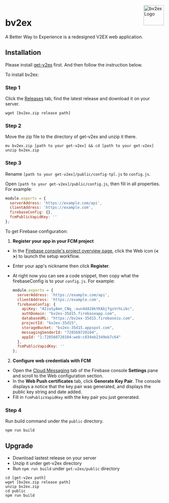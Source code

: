 <img width="64px" height="64px" align="right" alt="bv2ex Logo" src="https://i.imgur.com/ZcRXQaA.png" title="bv2ex"/>

# bv2ex

A Better Way to Experience is a redesigned V2EX web application. 

## Installation

Please install [get-v2ex](https://github.com/7nights/get-v2ex) first. And then follow the instruction below.

To install bv2ex:

### Step 1
Click the [Releases](https://github.com/7nights/bv2ex/releases) tab, find the latest release and download it on your server.

```shell
wget [bv2ex.zip release path]
```

### Step 2
Move the zip file to the directory of get-v2ex and unzip it there.

```shell
mv bv2ex.zip [path to your get-v2ex] && cd [path to your get-v2ex]
unzip bv2ex.zip
```

### Step 3
Rename `[path to your get-v2ex]/public/config-tpl.js` to `config.js`.

Open `[path to your get-v2ex]/public/config.js`, then fill in all properties. For example:

```javascript
module.exports = {
  serverAddress: 'https://example.com/api',
  clientAddress: 'https://example.com',
  firebaseConfig: {},
  fcmPublicVapidKey: ''
};
```
To get Firebase configuration:
  1. **Register your app in your FCM project**
  - In the [Firebase console's project overview page](https://console.firebase.google.com/), click the Web icon (**< >**) to launch the setup workflow.
  - Enter your app's nickname then click **Register**. 
  - At right now you can see a code snippet, then copy what the firebaseConfig is to your `config.js`. For example:
    
    ```javascript
    module.exports = {
      serverAddress: 'https://example.com/api',
      clientAddress: 'https://example.com',
      firebaseConfig: {
        apiKey: "AIzaSyAmn_CNq_-aun4d428kYKAbjfgsVrhLibc",
        authDomain: "bv2ex-35d15.firebaseapp.com",
        databaseURL: "https://bv2ex-35d15.firebaseio.com",
        projectId: "bv2ex-35d15",
        storageBucket: "bv2ex-35d15.appspot.com",
        messagingSenderId: "728560720104",
        appId: "1:728560720104:web:c834eb2349eb7c64"
      },
      fcmPublicVapidKey: ''
    };
    ```
  2. **Configure web credentials with FCM**
  - Open the [Cloud Messaging](https://console.firebase.google.com/project/_/settings/cloudmessaging/) tab of the Firebase console **Settings** pane and scroll to the Web configuration section.
  - In the **Web Push certificates** tab, click **Generate Key Pair**. The console displays a notice that the key pair was generated, and displays the public key string and date added.
  - Fill in `fcmPublicVapidKey` with the key pair you just generated.

### Step 4

Run build command under the `public` directory.
```shell
npm run build
```

## Upgrade

- Download lastest release on your server
- Unzip it under get-v2ex directory
- Run `npm run build` under `get-v2ex/public` directory

```shell
cd [get-v2ex path]
wget [bv2ex.zip release path]
unzip bv2ex.zip
cd public
npm run build
```
